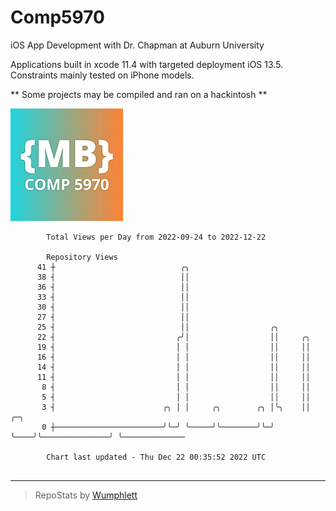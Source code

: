 # Comp5970
iOS App Development with Dr. Chapman at Auburn University

Applications built in xcode 11.4 with targeted deployment iOS 13.5.
Constraints mainly tested on iPhone models.

** Some projects may be compiled and ran on a hackintosh **

![App Icon](https://github.com/MatthewBentz/Comp5970/blob/master/Assignment1a-mlb0119/Assignment1a-mlb0119/Assets.xcassets/AppIcon.appiconset/180.png)

```
        Total Views per Day from 2022-09-24 to 2022-12-22

        Repository Views
      41 ┼                            ╭╮
      38 ┤                            ││
      36 ┤                            ││
      33 ┤                            ││
      30 ┤                            ││
      27 ┤                            ││
      25 ┤                            ││                  ╭╮
      22 ┤                           ╭╯│                  ││     ╭╮
      19 ┤                           │ │                  ││     ││
      16 ┤                           │ │                  ││     ││
      14 ┤                           │ │                  ││     ││
      11 ┤                           │ │                  ││     ││
       8 ┤                           │ │                  ││     ││
       5 ┤                           │ │                  ││     ││
       3 ┤                        ╭╮ │ │     ╭╮        ╭╮ │╰╮    ││               ╭─╮
       0 ┼────────────────────────╯╰─╯ ╰─────╯╰────────╯╰─╯ ╰────╯╰───────────────╯ ╰──────────────

        Chart last updated - Thu Dec 22 00:35:52 2022 UTC
        
```

---

> RepoStats by [Wumphlett](https://github.com/Wumphlett)
